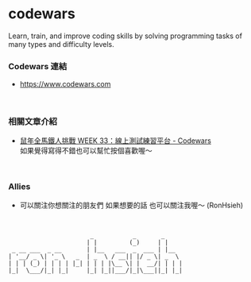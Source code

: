 # codewars

Learn, train, and improve coding skills by solving programming tasks of many types and difficulty levels.

### Codewars 連結

- https://www.codewars.com

<br>

### 相關文章介紹

- [鼠年全馬鐵人挑戰 WEEK 33：線上測試練習平台 - Codewars](https://ithelp.ithome.com.tw/articles/10247207)<br>
  如果覺得寫得不錯也可以幫忙按個喜歡喔～

<br>

### Allies

- 可以關注你想關注的朋友們 如果想要的話 也可以關注我喔～ (RonHsieh)

<br>

```
                       _           _       _
                      | |         (_)     | |
 _ __ ___  _ __       | |__   ___  _  ___ | |__
| '__/ _ \| '_ \   _  | _  \ / __|| |/ _ \| _  \
| | | (_) | | | | |_| | | | |\__ \| |  __/| | | |
|_|  \___/|_| |_|     |_| |_||___/|_|\___||_| |_|

```
